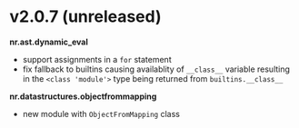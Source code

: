# v2.0.7 (unreleased)

__nr.ast.dynamic_eval__

* support assignments in a `for` statement
* fix fallback to builtins causing availablity of `__class__` variable
  resulting in the `<class 'module'>` type being returned from
  `builtins.__class__`

__nr.datastructures.objectfrommapping__

* new module with `ObjectFromMapping` class
